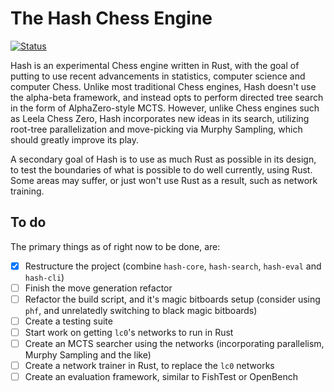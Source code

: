 # The Hash Chess Engine

[![Status](https://github.com/miestrode/hash/workflows/Rust/badge.svg)](https://github.com/miestrode/hash/actions)

Hash is an experimental Chess engine written in Rust, with the goal of putting to use recent advancements in statistics,
computer science and computer Chess.
Unlike most traditional Chess engines, Hash doesn't use the alpha-beta framework, and instead opts to perform directed
tree search in the form of AlphaZero-style MCTS. However, unlike Chess engines such as Leela Chess Zero, Hash
incorporates new ideas in its search, utilizing root-tree parallelization and move-picking via Murphy Sampling, which
should greatly improve its play.

A secondary goal of Hash is to use as much Rust as possible in its design, to test the boundaries of what is possible
to do well currently, using Rust. Some areas may suffer, or just won't use Rust as a result, such as network training.

## To do

The primary things as of right now to be done, are:

- [x] Restructure the project (combine `hash-core`, `hash-search`, `hash-eval` and `hash-cli`)
- [ ] Finish the move generation refactor
- [ ] Refactor the build script, and it's magic bitboards setup (consider using `phf`, and unrelatedly switching to
  black
  magic bitboards)
- [ ] Create a testing suite
- [ ] Start work on getting `lc0`'s networks to run in Rust
- [ ] Create an MCTS searcher using the networks (incorporating parallelism, Murphy Sampling and the like)
- [ ] Create a network trainer in Rust, to replace the `lc0` networks
- [ ] Create an evaluation framework, similar to FishTest or OpenBench